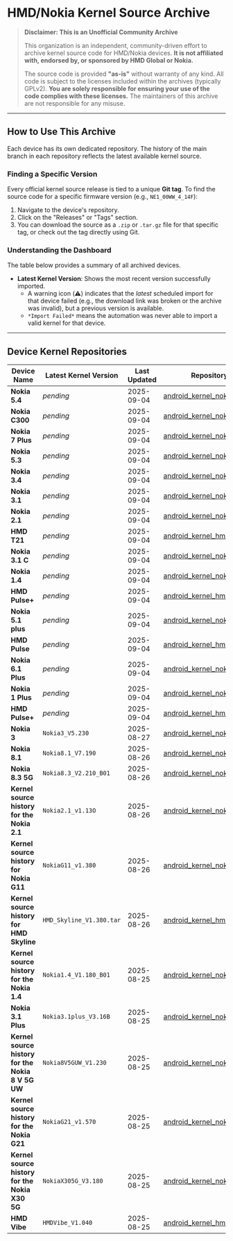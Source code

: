# HMD/Nokia Kernel Source Archive

> **Disclaimer: This is an Unofficial Community Archive**
>
> This organization is an independent, community-driven effort to archive kernel source code for HMD/Nokia devices. **It is not affiliated with, endorsed by, or sponsored by HMD Global or Nokia.**
>
> The source code is provided **"as-is"** without warranty of any kind. All code is subject to the licenses included within the archives (typically GPLv2). **You are solely responsible for ensuring your use of the code complies with these licenses.** The maintainers of this archive are not responsible for any misuse.

---

## How to Use This Archive

Each device has its own dedicated repository. The history of the main branch in each repository reflects the latest available kernel source.

### Finding a Specific Version

Every official kernel source release is tied to a unique **Git tag**. To find the source code for a specific firmware version (e.g., `NE1_00WW_4_14F`):

1.  Navigate to the device's repository.
2.  Click on the "Releases" or "Tags" section.
3.  You can download the source as a `.zip` or `.tar.gz` file for that specific tag, or check out the tag directly using Git.

### Understanding the Dashboard

The table below provides a summary of all archived devices.

-   **Latest Kernel Version**: Shows the most recent version successfully imported.
    -   A warning icon (**⚠️**) indicates that the *latest* scheduled import for that device failed (e.g., the download link was broken or the archive was invalid), but a previous version is available.
    -   `*Import Failed*` means the automation was never able to import a valid kernel for that device.

---

## Device Kernel Repositories

| Device Name | Latest Kernel Version | Last Updated | Repository Link |
|-------------|-----------------------|--------------|-----------------|
| **Nokia 5.4** | *pending* | 2025-09-04 | [android_kernel_nokia_5.4](https://github.com/Nokia3-development/android_kernel_nokia_5.4) |
| **Nokia C300** | *pending* | 2025-09-04 | [android_kernel_nokia_c300](https://github.com/Nokia3-development/android_kernel_nokia_c300) |
| **Nokia 7 Plus** | *pending* | 2025-09-04 | [android_kernel_nokia_7_plus](https://github.com/Nokia3-development/android_kernel_nokia_7_plus) |
| **Nokia 5.3** | *pending* | 2025-09-04 | [android_kernel_nokia_5.3](https://github.com/Nokia3-development/android_kernel_nokia_5.3) |
| **Nokia 3.4** | *pending* | 2025-09-04 | [android_kernel_nokia_3.4](https://github.com/Nokia3-development/android_kernel_nokia_3.4) |
| **Nokia 3.1** | *pending* | 2025-09-04 | [android_kernel_nokia_3.1](https://github.com/Nokia3-development/android_kernel_nokia_3.1) |
| **Nokia 2.1** | *pending* | 2025-09-04 | [android_kernel_nokia_2.1](https://github.com/Nokia3-development/android_kernel_nokia_2.1) |
| **HMD T21** | *pending* | 2025-09-04 | [android_kernel_hmd_t21](https://github.com/Nokia3-development/android_kernel_hmd_t21) |
| **Nokia 3.1 C** | *pending* | 2025-09-04 | [android_kernel_nokia_3.1_c](https://github.com/Nokia3-development/android_kernel_nokia_3.1_c) |
| **Nokia 1.4** | *pending* | 2025-09-04 | [android_kernel_nokia_1.4](https://github.com/Nokia3-development/android_kernel_nokia_1.4) |
| **HMD Pulse+** | *pending* | 2025-09-04 | [android_kernel_hmd_pulse_plus](https://github.com/Nokia3-development/android_kernel_hmd_pulse_plus) |
| **Nokia 5.1 plus** | *pending* | 2025-09-04 | [android_kernel_nokia_5.1_plus](https://github.com/Nokia3-development/android_kernel_nokia_5.1_plus) |
| **HMD Pulse** | *pending* | 2025-09-04 | [android_kernel_hmd_pulse](https://github.com/Nokia3-development/android_kernel_hmd_pulse) |
| **Nokia 6.1 Plus** | *pending* | 2025-09-04 | [android_kernel_nokia_6.1_plus](https://github.com/Nokia3-development/android_kernel_nokia_6.1_plus) |
| **Nokia 1 Plus** | *pending* | 2025-09-04 | [android_kernel_nokia_1_plus](https://github.com/Nokia3-development/android_kernel_nokia_1_plus) |
| **HMD Pulse+** | *pending* | 2025-09-04 | [android_kernel_hmd-pulse-plus](https://github.com/Nokia3-development/android_kernel_hmd-pulse-plus) |
| **Nokia 3** | `Nokia3_V5.230` | 2025-08-27 | [android_kernel_nokia_3](https://github.com/Nokia3-development/android_kernel_nokia_3) |
| **Nokia 8.1** | `Nokia8.1_V7.190` | 2025-08-26 | [android_kernel_nokia_8.1](https://github.com/Nokia3-development/android_kernel_nokia_8.1) |
| **Nokia 8.3 5G** | `Nokia8.3_V2.210_B01` | 2025-08-26 | [android_kernel_nokia_8.3_5g](https://github.com/Nokia3-development/android_kernel_nokia_8.3_5g) |
| **Kernel source history for the Nokia 2.1** | `Nokia2.1_v1.13O` | 2025-08-26 | [android_kernel_nokia_2_1](https://github.com/Nokia3-development/android_kernel_nokia_2_1) |
| **Kernel source history for Nokia G11** | `NokiaG11_v1.380` | 2025-08-26 | [android_kernel_nokia_g11](https://github.com/Nokia3-development/android_kernel_nokia_g11) |
| **Kernel source history for HMD Skyline** | `HMD_Skyline_V1.380.tar` | 2025-08-26 | [android_kernel_hmd_skyline](https://github.com/Nokia3-development/android_kernel_hmd_skyline) |
| **Kernel source history for the Nokia 1.4** | `Nokia1.4_V1.180_B01` | 2025-08-25 | [android_kernel_nokia_1_4](https://github.com/Nokia3-development/android_kernel_nokia_1_4) |
| **Nokia 3.1 Plus** | `Nokia3.1plus_V3.16B` | 2025-08-25 | [android_kernel_nokia_3_1_plus](https://github.com/Nokia3-development/android_kernel_nokia_3_1_plus) |
| **Kernel source history for the Nokia 8 V 5G UW** | `Nokia8V5GUW_V1.230` | 2025-08-25 | [android_kernel_nokia_8_v_5g_uw](https://github.com/Nokia3-development/android_kernel_nokia_8_v_5g_uw) |
| **Kernel source history for the Nokia G21** | `NokiaG21_v1.570` | 2025-08-25 | [android_kernel_nokia_g21](https://github.com/Nokia3-development/android_kernel_nokia_g21) |
| **Kernel source history for the Nokia X30 5G** | `NokiaX305G_V3.180` | 2025-08-25 | [android_kernel_nokia_x30_5g](https://github.com/Nokia3-development/android_kernel_nokia_x30_5g) |
| **HMD Vibe** | `HMDVibe_V1.040` | 2025-08-25 | [android_kernel_hmd_vibe](https://github.com/Nokia3-development/android_kernel_hmd_vibe) |
